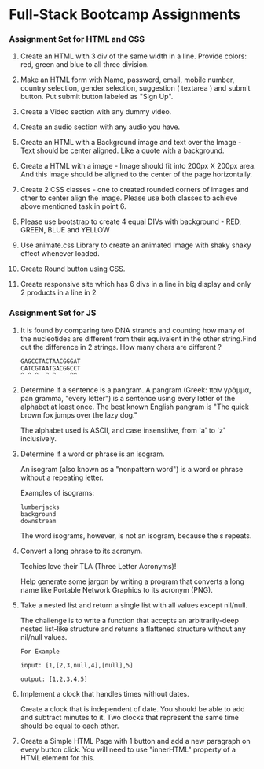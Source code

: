 # Full-Stack Bootcamp Assignments

### Assignment Set for HTML and CSS

1. Create an HTML  with 3 div of the same width in a line. Provide colors: red, green and blue to all three division.

2. Make an HTML form with Name, password, email, mobile number, country selection, gender selection, suggestion ( textarea ) and submit button. Put submit button labeled as "Sign Up".

3. Create a Video section with any dummy video. 
4. Create an audio section with any audio you have.
5. Create an HTML with a Background image and text over the Image - Text should be center aligned. Like a quote with a background.
6. Create a HTML with a image - Image should fit into 200px X 200px area. And this image should be aligned to the center of the page horizontally.
7. Create 2 CSS classes - one to created rounded corners of images and other to center align the image. Please use both classes to achieve above mentioned task in point 6.
8. Please use bootstrap to create 4 equal DIVs with background - RED, GREEN, BLUE and YELLOW
9. Use animate.css Library to create an animated Image with shaky shaky effect whenever loaded.
10. Create Round button using CSS.
11. Create responsive site which has 6 divs in a line in big display and only 2 products in a line in 2



### Assignment Set for JS


1. It is found by comparing two DNA strands and counting how many of the nucleotides are different from their equivalent in the other string.Find out the difference in 2 strings. How many chars are different ?

	```
	GAGCCTACTAACGGGAT
	CATCGTAATGACGGCCT
	^ ^ ^  ^ ^    ^^
	```

    
2. Determine if a sentence is a pangram. A pangram (Greek: παν γράμμα, pan gramma, "every letter") is a sentence using every letter of the alphabet at least once. The best known English pangram is "The quick brown fox jumps over the lazy dog."

	The alphabet used is ASCII, and case insensitive, from 'a' to 'z' inclusively.
    
    
3. Determine if a word or phrase is an isogram.

	An isogram (also known as a "nonpattern word") is a word or phrase without a repeating letter.

	Examples of isograms:

 	 ```
  	lumberjacks
  	background
  	downstream
 	 ```
	The word isograms, however, is not an isogram, because the s repeats.
    
4. Convert a long phrase to its acronym.

	Techies love their TLA (Three Letter Acronyms)!

	Help generate some jargon by writing a program that converts a long name like Portable Network Graphics to its acronym (PNG).
    
5. Take a nested list and return a single list with all values except nil/null.

	The challenge is to write a function that accepts an arbitrarily-deep nested list-like structure and returns a flattened structure without any nil/null values.
	```
	For Example

	input: [1,[2,3,null,4],[null],5]

	output: [1,2,3,4,5]
	
    ```
    
6. Implement a clock that handles times without dates.

	Create a clock that is independent of date.
	You should be able to add and subtract minutes to it.
	Two clocks that represent the same time should be equal to each other.
    
    
7. 	Create a Simple HTML Page with 1 button and add a new paragraph on every button click. You will need to use "innerHTML" property of a HTML element for this.


    
 
 